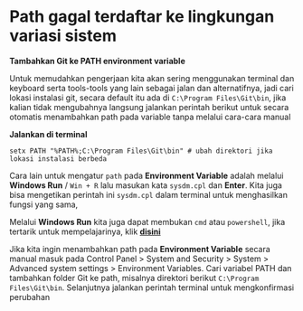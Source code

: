 # Path gagal terdaftar ke lingkungan variasi sistem

**Tambahkan Git ke PATH environment variable**

Untuk memudahkan pengerjaan kita akan sering menggunakan terminal dan keyboard serta tools-tools yang lain sebagai jalan dan alternatifnya, jadi cari lokasi instalasi git, secara default itu ada di `C:\Program Files\Git\bin`, jika kalian tidak mengubahnya langsung jalankan perintah berikut untuk secara otomatis menambahkan path pada variable tanpa melalui cara-cara manual

**Jalankan di terminal**

```PS
setx PATH "%PATH%;C:\Program Files\Git\bin" # ubah direktori jika lokasi instalasi berbeda
```

Cara lain untuk mengatur `path` pada **Environment Variable** adalah melalui **Windows Run** / `Win + R` lalu masukan kata `sysdm.cpl` dan **Enter**. Kita juga bisa mengetikan perintah ini `sysdm.cpl` dalam terminal untuk menghasilkan fungsi yang sama,

Melalui **Windows Run** kita juga dapat membukan `cmd` atau `powershell`, jika tertarik untuk mempelajarinya, klik [**disini**](https://winpoin.com/daftar-lengkap-perintah-windows-run/ "winpoin.com")

Jika kita ingin menambahkan path pada **Environment Variable** secara manual masuk pada Control Panel > System and Security > System > Advanced system settings > Environment Variables. Cari variabel PATH dan tambahkan folder Git ke path, misalnya direktori berikut `C:\Program Files\Git\bin`. Selanjutnya jalankan perintah terminal untuk mengkonfirmasi perubahan
